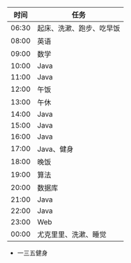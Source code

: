 | 时间  | 任务                     |
| ----- | ------------------------ |
| 06:30 | 起床、洗漱、跑步、吃早饭 |
| 08:00 | 英语                     |
| 09:00 | 数学                     |
| 10:00 | Java                     |
| 11:00 | Java                     |
| 12:00 | 午饭                     |
| 13:00 | 午休                     |
| 14:00 | Java                     |
| 15:00 | Java                     |
| 16:00 | Java                     |
| 17:00 | Java、健身               |
| 18:00 | 晚饭                     |
| 19:00 | 算法                     |
| 20:00 | 数据库                   |
| 21:00 | Java                     |
| 22:00 | Java                     |
| 23:00 | Web                      |
| 00:00 | 尤克里里、洗漱、睡觉     |

* 一三五健身